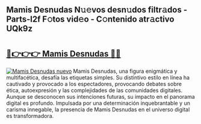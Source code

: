 ## Mamis Desnudas N𝚞𝚎vos desn𝚞dos filtr𝚊dos - Parts-l2f F𝚘tos vid𝚎o - C𝚘ntenido atr𝚊ctivo UQk9z

# <h2><a href="http://mb0xpn5.tromn.icu/?c=Mamis+Desnudas">🔗👉👉👉 Mamis Desnudas 🔗🔗</a></h2>

[![Mamis Desnudas nuevo](https://i.imgur.com/pEAQMta.gif)](http://mb0xpn5.tromn.icu/?c=Mamis+Desnudas)
Mamis Desnudas, una figura enigmática y multifacética, desafía las etiquetas simples. Su distintivo estilo en línea ha cautivado y provocado a los espectadores, provocando debates sobre ética, autoexpresión y las complejidades de las comunidades digitales. Aunque se desconocen sus intenciones futuras, su impacto en el panorama digital es profundo. Impulsada por una determinación inquebrantable y un carisma innegable, la presencia de Mamis Desnudas en el universo digital es transformadora.
